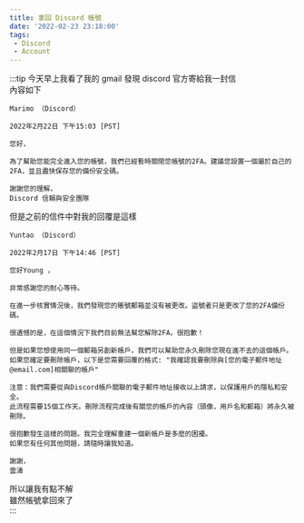 ```yaml
---
title: 拿回 Discord 帳號
date: '2022-02-23 23:18:00'
tags:
 - Discord
 - Account
---
```


:::tip
今天早上我看了我的 gmail 發現 discord 官方寄給我一封信  
內容如下   

```
Marimo （Discord）

2022年2月22日 下午15:03 [PST]

您好，

為了幫助您能完全進入您的帳號，我們已經暫時關閉您帳號的2FA。建議您設置一個屬於自己的2FA，並且盡快保存您的備份安全碼。

謝謝您的理解，
Discord 信賴與安全團隊
```

但是之前的信件中對我的回覆是這樣   

```
Yuntao （Discord）

2022年2月17日 下午14:46 [PST]

您好Young ，

非常感謝您的耐心等待。

在進一步核實情況後，我們發現您的賬號郵箱並沒有被更改。盜號者只是更改了您的2FA備份碼。

很遺憾的是，在這個情況下我們目前無法幫您解除2FA，很抱歉！

但是如果您想使用同一個郵箱另創新帳戶，我們可以幫助您永久刪除您現在進不去的這個帳戶。
如果您確定要刪除帳戶，以下是您需要回覆的格式: "我確認我要刪除與[您的電子郵件地址@email.com]相關聯的帳戶"

注意：我們需要從與Discord帳戶關聯的電子郵件地址接收以上請求，以保護用戶的隱私和安全。
此流程需要15個工作天。刪除流程完成後有關您的帳戶的內容（頭像，用戶名和郵箱）將永久被刪除。

很抱歉發生這樣的問題。我完全理解重建一個新帳戶是多麼的困擾。
如果您有任何其他問題，請隨時讓我知道。

謝謝，
雲濤
```

所以讓我有點不解  
雖然帳號拿回來了  
:::